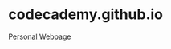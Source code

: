 # codecademy.github.io

<a href="https://ekk-00.github.io/codecademy.github.io/ProjectOne/index.html">Personal Webpage</a>
